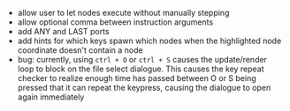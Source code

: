 - allow user to let nodes execute without manually stepping
- allow optional comma between instruction arguments
- add ANY and LAST ports
- add hints for which keys spawn which nodes when the highlighted node coordinate doesn't contain a node
- bug: currently, using `ctrl + O` or `ctrl + S` causes the update/render loop to block on the file select dialogue. This causes the key repeat checker to realize enough time has passed between O or S being pressed that it can repeat the keypress, causing the dialogue to open again immediately